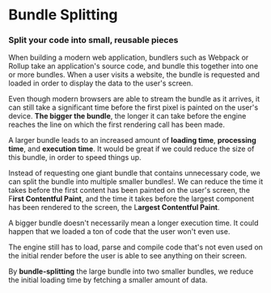 # Bundle Splitting
### Split your code into small, reusable pieces

When building a modern web application, bundlers such as Webpack or Rollup take an application's source code, and bundle this together into one or more bundles. When a user visits a website, the bundle is requested and loaded in order to display the data to the user's screen. 

Even though modern browsers are able to stream the bundle as it arrives, it can still take a significant time before the first pixel is painted on the user's device. **The bigger the bundle**, the longer it can take before the engine reaches the line on which the first rendering call has been made. 

A larger bundle leads to an increased amount of **loading time**, **processing time**, and **execution time**. It would be great if we could reduce the size of this bundle, in order to speed things up.

Instead of requesting one giant bundle that contains unnecessary code, we can split the bundle into multiple smaller bundles!. We can reduce the time it takes before the first content has been painted on the user's screen, the F**irst Contentful Paint**, and the time it takes before the largest component has been rendered to the screen, the L**argest Contentful Paint**.

A bigger bundle doesn't necessarily mean a longer execution time. It could happen that we loaded a ton of code that the user won't even use.

The engine still has to load, parse and compile code that's not even used on the initial render before the user is able to see anything on their screen. 

By **bundle-splitting** the large bundle into two smaller bundles, we reduce the initial loading time by fetching a smaller amount of data.